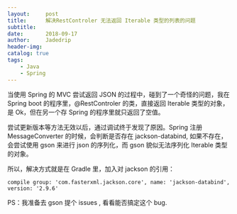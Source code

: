 ```yaml
---
layout:     post
title:      解决RestControler 无法返回 Iterable 类型的列表的问题
subtitle:   
date:       2018-09-17
author:     Jadedrip
header-img: 
catalog: true
tags:
    - Java
    - Spring
---
```

当使用 Spring 的 MVC 尝试返回 JSON 的过程中，碰到了一个奇怪的问题，我在 Spring boot 的程序里，@RestControler 的类，直接返回 Iterable 类型的对象，是 Ok，但在另一个存 Spring 的程序里就只返回了空值。

尝试更新版本等方法无效以后，通过调试终于发现了原因。Spring 注册 MessageConverter 的时候，会判断是否存在 jackson-databind, 如果不存在，会尝试使用 gson 来进行 json 的序列化，而 gson 貌似无法序列化 Iterable 类型的对象。

所以，解决方式就是在 Gradle 里，加入对 jackson 的引用：

    compile group: 'com.fasterxml.jackson.core', name: 'jackson-databind', version: '2.9.6'

PS：我准备去 gson 提个 issues , 看看能否搞定这个 bug.